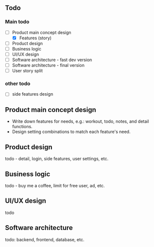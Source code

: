 ## Todo

### Main todo

* [ ] Product main concept design
  * [x] Features (story)
* [ ] Product design
* [ ] Business logic
* [ ] UI/UX design
* [ ] Software architecture - fast dev version
* [ ] Software architecture - final version
* [ ] User story split

### other todo

* [ ] side features design

## Product main concept design

* Write down features for needs, e.g.: workout, todo, notes, and detail functions.
* Design setting combinations to match each feature's need.

## Product design

todo - detail, login, side features, user settings, etc.

## Business logic

todo - buy me a coffee, limit for free user, ad, etc.

## UI/UX design

todo

## Software architecture

todo: backend, frontend, database, etc.

